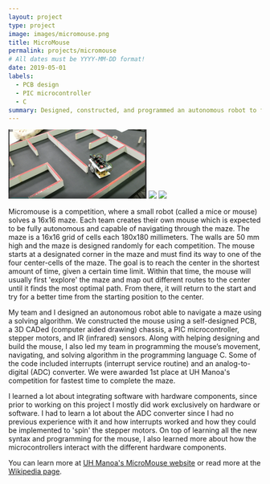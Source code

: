 ```yaml
---
layout: project
type: project
image: images/micromouse.png
title: MicroMouse
permalink: projects/micromouse
# All dates must be YYYY-MM-DD format!
date: 2019-05-01
labels:
  - PCB design
  - PIC microcontroller
  - C
summary: Designed, constructed, and programmed an autonomous robot to find the center of a maze (awarded 1st place at UH Manoa competition for fastest time).
---
```


<img class="ui image" src="../images/mmMaze.png">
<img class="ui image" src="../images/mmBoard.png">
<img class="ui image" src="../images/mmMouse.png">

Micromouse is a competition, where a small robot (called a mice or mouse) solves a 16x16 maze.  Each team creates their own mouse which is expected to be fully autonomous and capable of navigating through the maze.  The maze is a 16x16 grid of cells each 180x180 millimeters.  The walls are 50 mm high and the maze is designed randomly for each competition.  The mouse starts at a designated corner in the maze and must find its way to one of the four center-cells of the maze.  The goal is to reach the center in the shortest amount of time, given a certain time limit.  Within that time, the mouse will usually first 'explore' the maze and map out different routes to the center until it finds the most optimal path.  From there, it will return to the start and try for a better time from the starting position to the center.

My team and I designed an autonomous robot able to navigate a maze using a solving algorithm. We constructed the mouse using a self-designed PCB, a 3D CADed (computer aided drawing) chassis, a PIC microcontroller, stepper motors, and IR (infrared) sensors. Along with helping designing and build the mouse, I also led my team in programming the mouse’s movement, navigating, and solving algorithm in the programming language C.  Some of the code included interrupts (interrupt service routine) and an analog-to-digital (ADC) converter. We were awarded 1st place at UH Manoa's competition for fastest time to complete the maze.

I learned a lot about integrating software with hardware components, since prior to working on this project I mostly did work exclusively on hardware or software.  I had to learn a lot about the ADC converter since I had no previous experience with it and how interrupts worked and how they could be implemented to 'spin' the stepper motors.  On top of learning all the new syntax and programming for the mouse, I also learned more about how the microcontrollers interact with the different hardware components.  

You can learn more at [UH Manoa's MicroMouse website](http://ee.hawaii.edu/student/project.php?stc=1&pco=1&pro=22) or read more at the [Wikipedia page](https://en.wikipedia.org/wiki/Micromouse).
